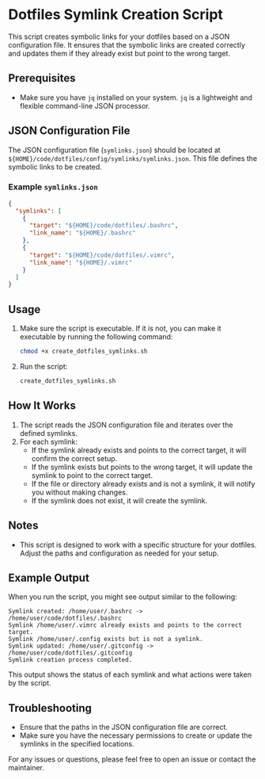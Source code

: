 # Dotfiles Symlink Creation Script

This script creates symbolic links for your dotfiles based on a JSON configuration file. It ensures that the symbolic links are created correctly and updates them if they already exist but point to the wrong target.

## Prerequisites

- Make sure you have `jq` installed on your system. `jq` is a lightweight and flexible command-line JSON processor.

## JSON Configuration File

The JSON configuration file (`symlinks.json`) should be located at `${HOME}/code/dotfiles/config/symlinks/symlinks.json`. This file defines the symbolic links to be created.

### Example `symlinks.json`

```json
{
  "symlinks": [
    {
      "target": "${HOME}/code/dotfiles/.bashrc",
      "link_name": "${HOME}/.bashrc"
    },
    {
      "target": "${HOME}/code/dotfiles/.vimrc",
      "link_name": "${HOME}/.vimrc"
    }
  ]
}
```

## Usage

1. Make sure the script is executable. If it is not, you can make it executable by running the following command:

   ```bash
   chmod +x create_dotfiles_symlinks.sh
   ```

2. Run the script:

   ```bash
   create_dotfiles_symlinks.sh
   ```

## How It Works

1. The script reads the JSON configuration file and iterates over the defined symlinks.
2. For each symlink:
   - If the symlink already exists and points to the correct target, it will confirm the correct setup.
   - If the symlink exists but points to the wrong target, it will update the symlink to point to the correct target.
   - If the file or directory already exists and is not a symlink, it will notify you without making changes.
   - If the symlink does not exist, it will create the symlink.

## Notes

- This script is designed to work with a specific structure for your dotfiles. Adjust the paths and configuration as needed for your setup.

## Example Output

When you run the script, you might see output similar to the following:

```
Symlink created: /home/user/.bashrc -> /home/user/code/dotfiles/.bashrc
Symlink /home/user/.vimrc already exists and points to the correct target.
Symlink /home/user/.config exists but is not a symlink.
Symlink updated: /home/user/.gitconfig -> /home/user/code/dotfiles/.gitconfig
Symlink creation process completed.
```

This output shows the status of each symlink and what actions were taken by the script.

## Troubleshooting

- Ensure that the paths in the JSON configuration file are correct.
- Make sure you have the necessary permissions to create or update the symlinks in the specified locations.

For any issues or questions, please feel free to open an issue or contact the maintainer.
